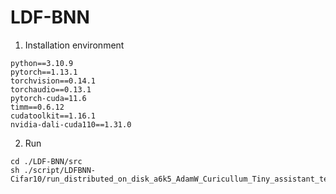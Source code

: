 # LDF-BNN

1. Installation environment
```
python==3.10.9
pytorch==1.13.1 
torchvision==0.14.1 
torchaudio==0.13.1 
pytorch-cuda=11.6 
timm==0.6.12
cudatoolkit==1.16.1
nvidia-dali-cuda110==1.31.0
```

2. Run
```
cd ./LDF-BNN/src
sh ./script/LDFBNN-Cifar10/run_distributed_on_disk_a6k5_AdamW_Curicullum_Tiny_assistant_teacher_num_1_aa.sh
```